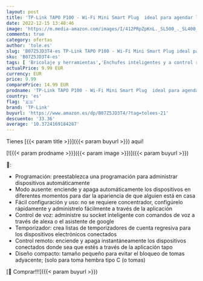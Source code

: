 ```yaml
---
layout: post
title: 'TP-Link TAPO P100 - Wi-Fi Mini Smart Plug  ideal para agendar ligar/desligar y economizar energía  si necesita HUB  compatible con Alexa y Google Home  cor branca'
date: 2022-12-15 13:48:46
image: 'https://m.media-amazon.com/images/I/412PRpZpKnL._SL500_._SL400_.jpg'
comments: true
category: ofertas
author: 'tole.es'
slug: 'B07Z5JD3T4-es TP-Link TAPO P100 - Wi-Fi Mini Smart Plug ideal para...'
sku: 'B07Z5JD3T4-es'
tags: [ 'Bricolaje y herramientas','Enchufes inteligentes y a control remoto','Enchufes y accesorios','Instalación eléctrica','alexa','google','home','tp-link','🇪🇸', ]
actualPrice: 9.99 EUR
currency: EUR
price: 9.99
comparePrice: 14.99 EUR
prodname: 'TP-Link TAPO P100 - Wi-Fi Mini Smart Plug  ideal para agendar ligar/desligar y economizar energía  si necesita HUB  compatible con Alexa y Google Home  cor branca'
country: 'es'
flag: '🇪🇸'
brand: 'TP-Link'
buyurl: 'https://www.amazon.es/dp/B07Z5JD3T4/?tag=tolees-21'
descuento: '33.36'
average: '10.3724169184287'
---
```


Tienes [{{< param title >}}]({{< param buyurl >}}) aqui!

[![{{< param prodname >}}]({{< param image >}})]({{< param buyurl >}})

🔎:

- Programación: preestablezca una programación para administrar dispositivos automáticamente
- Modo ausente: enciende y apaga automáticamente los dispositivos en diferentes momentos para dar la apariencia de que alguien está en casa
- Fácil configuración y uso: no se requiere concentrador, configúrelo rápidamente y adminístrelo fácilmente a través de la aplicación
- Control de voz: administre su socket inteligente con comandos de voz a través de alexa o el asistente de google
- Temporizador: crea listas de temporizadores de cuenta regresiva para los dispositivos electrónicos conectados
- Control remoto: enciende y apaga instantáneamente los dispositivos conectados donde sea que estés a través de la aplicación tapo
- Diseño compacto: tamaño pequeño para evitar el bloqueo de tomas adyacente; (solo para toma hembra tipo C (o tomas)

[🛒 Comprar!!!]({{< param buyurl >}})
